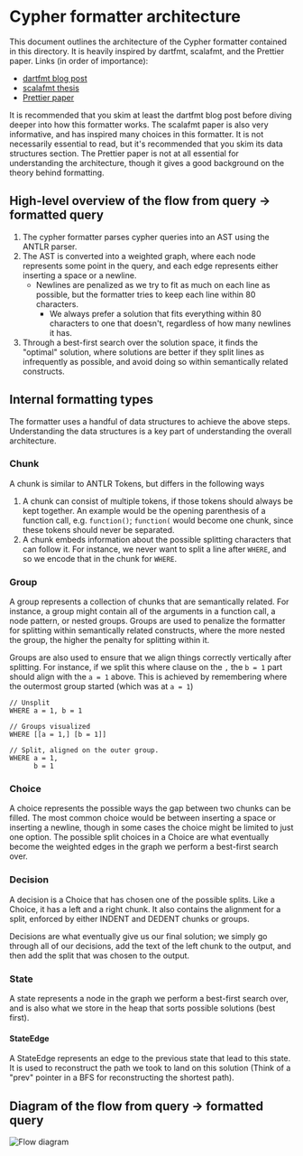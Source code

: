 # Cypher formatter architecture
This document outlines the architecture of the Cypher formatter contained in this directory.
It is heavily inspired by dartfmt, scalafmt, and the Prettier paper. Links (in order of importance):
- [dartfmt blog post](https://journal.stuffwithstuff.com/2015/09/08/the-hardest-program-ive-ever-written/)
- [scalafmt thesis](https://geirsson.com/assets/olafur.geirsson-scalafmt-thesis.pdf)
- [Prettier paper](https://homepages.inf.ed.ac.uk/wadler/papers/prettier/prettier.pdf)

It is recommended that you skim at least the dartfmt blog post before diving deeper into how this formatter works. The 
scalafmt paper is also very informative, and has inspired many choices in this formatter. It is not necessarily essential to read, but it's recommended that you skim its data structures section.
The Prettier paper is not at all essential for understanding the architecture, though it gives a good 
background on the theory behind formatting.

## High-level overview of the flow from query -> formatted query
1. The cypher formatter parses cypher queries into an AST using the ANTLR parser. 
2. The AST is converted into a weighted graph, where each node represents some point in the query, and each edge represents either inserting a space or a 
newline. 
    - Newlines are penalized as we try to fit as much on each line as possible, but the formatter tries to keep each line within 80 characters.
         - We always prefer a solution that fits everything within 80 characters to one that doesn't, regardless of how many newlines it has.
3. Through a best-first search over the solution space, it finds the "optimal" solution, where solutions are better if they split lines as infrequently as possible, and avoid doing so within semantically related constructs.

## Internal formatting types
The formatter uses a handful of data structures to achieve the above steps. Understanding the data structures is a key part of understanding
the overall architecture.

### Chunk
A chunk is similar to ANTLR Tokens, but differs in the following ways
1. A chunk can consist of multiple tokens, if those tokens should always be kept together.
An example would be the opening parenthesis of a function call, e.g. `function()`; `function(` would become one chunk,
since these tokens should never be separated.
2. A chunk embeds information about the possible splitting characters that can follow it. For instance, we never want
to split a line after `WHERE`, and so we encode that in the chunk for `WHERE`.

### Group
A group represents a collection of chunks that are semantically related. For instance, a group might contain all of the 
arguments in a function call, a node pattern, or nested groups. Groups are used to penalize the formatter for splitting within 
semantically related constructs, where the more nested the group, the higher the penalty for splitting within it.

Groups are also used to ensure that we align things correctly vertically after splitting. 
For instance, if we split this where clause on the `,` the `b = 1` part should align with the `a = 1` above. This is achieved by remembering where the outermost group started (which was at `a = 1`)
```cypher
// Unsplit
WHERE a = 1, b = 1

// Groups visualized
WHERE [[a = 1,] [b = 1]]

// Split, aligned on the outer group.
WHERE a = 1,
      b = 1
```

### Choice
A choice represents the possible ways the gap between two chunks can be filled. The most common choice would be between
inserting a space or inserting a newline, though in some cases the choice might be limited to just one option. The possible
split choices in a Choice are what eventually become the weighted edges in the graph we perform a best-first search over.

### Decision
A decision is a Choice that has chosen one of the possible splits. Like a Choice, it has a left and a right chunk. It also
contains the alignment for a split, enforced by either INDENT and DEDENT chunks or groups.

Decisions are what eventually give us our final solution; we simply go through all of our decisions, add the text of the left
chunk to the output, and then add the split that was chosen to the output.

### State
A state represents a node in the graph we perform a best-first search over, and is also what we store in the heap that sorts possible solutions (best first).

#### StateEdge
A StateEdge represents an edge to the previous state that lead to this state. It is used to reconstruct the path
we took to land on this solution (Think of a "prev" pointer in a BFS for reconstructing the shortest path).



## Diagram of the flow from query -> formatted query
![Flow diagram](./architecture.png)
